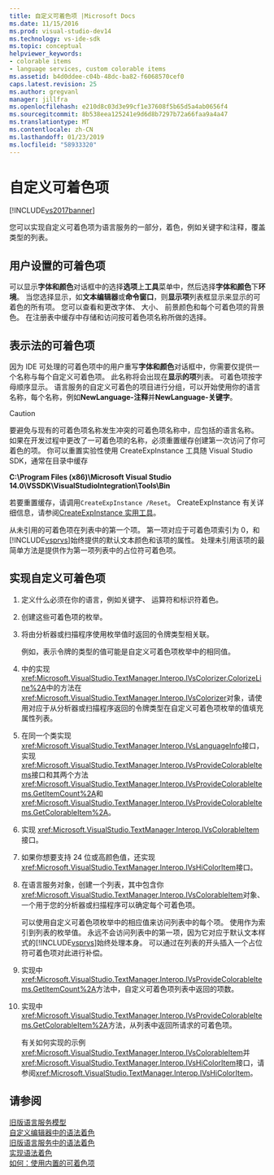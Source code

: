 ```yaml
---
title: 自定义可着色项 |Microsoft Docs
ms.date: 11/15/2016
ms.prod: visual-studio-dev14
ms.technology: vs-ide-sdk
ms.topic: conceptual
helpviewer_keywords:
- colorable items
- language services, custom colorable items
ms.assetid: b4d0ddee-c04b-48dc-ba82-f6068570cef0
caps.latest.revision: 25
ms.author: gregvanl
manager: jillfra
ms.openlocfilehash: e210d8c03d3e99cf1e37608f5b65d5a4ab0656f4
ms.sourcegitcommit: 8b538eea125241e9d6d8b7297b72a66faa9a4a47
ms.translationtype: MT
ms.contentlocale: zh-CN
ms.lasthandoff: 01/23/2019
ms.locfileid: "58933320"
---
```

# <a name="custom-colorable-items"></a>自定义可着色项
[!INCLUDE[vs2017banner](../../includes/vs2017banner.md)]

您可以实现自定义可着色项为语言服务的一部分，着色，例如关键字和注释，覆盖类型的列表。  
  
## <a name="user-settings-of-colorable-items"></a>用户设置的可着色项  
 可以显示**字体和颜色**对话框中的选择**选项**上**工具**菜单中，然后选择**字体和颜色**下**环境**。 当您选择显示，如**文本编辑器**或**命令窗口**，则**显示项**列表框显示来显示的可着色的所有项。 您可以查看和更改字体、 大小、 前景颜色和每个可着色项的背景色。 在注册表中缓存中存储和访问按可着色项名称所做的选择。  
  
## <a name="presentation-of-colorable-items"></a>表示法的可着色项  
 因为 IDE 可处理的可着色项中的用户重写**字体和颜色**对话框中，你需要仅提供一个名称与每个自定义可着色项。 此名称将会出现在**显示的项**列表。 可着色项按字母顺序显示。 语言服务的自定义可着色的项目进行分组，可以开始使用你的语言名称，每个名称，例如**NewLanguage-注释**并**NewLanguage-关键字**。  
  
> [!CAUTION]
>  要避免与现有的可着色项名称发生冲突的可着色项名称中，应包括的语言名称。 如果在开发过程中更改了一可着色项的名称，必须重置缓存创建第一次访问了你可着色的项。 你可以重置实验性使用 CreateExpInstance 工具随 Visual Studio SDK，通常在目录中缓存  
>   
>  **C:\Program Files (x86)\Microsoft Visual Studio 14.0\VSSDK\VisualStudioIntegration\Tools\Bin**  
>   
>  若要重置缓存，请调用`CreateExpInstance /Reset`。 CreateExpInstance 有关详细信息，请参阅[CreateExpInstance 实用工具](../../extensibility/internals/createexpinstance-utility.md)。  
  
 从未引用的可着色项在列表中的第一个项。 第一项对应于可着色项索引为 0，和[!INCLUDE[vsprvs](../../includes/vsprvs-md.md)]始终提供的默认文本颜色和该项的属性。 处理未引用该项的最简单方法是提供作为第一项列表中的占位符可着色项。  
  
## <a name="implementing-custom-colorable-items"></a>实现自定义可着色项  
  
1. 定义什么必须在你的语言，例如关键字、 运算符和标识符着色。  
  
2. 创建这些可着色项的枚举。  
  
3. 将由分析器或扫描程序使用枚举值时返回的令牌类型相关联。  
  
    例如，表示令牌的类型的值可能是自定义可着色项枚举中的相同值。  
  
4. 中的实现<xref:Microsoft.VisualStudio.TextManager.Interop.IVsColorizer.ColorizeLine%2A>中的方法在<xref:Microsoft.VisualStudio.TextManager.Interop.IVsColorizer>对象，请使用对应于从分析器或扫描程序返回的令牌类型在自定义可着色项枚举的值填充属性列表。  
  
5. 在同一个类实现<xref:Microsoft.VisualStudio.TextManager.Interop.IVsLanguageInfo>接口，实现<xref:Microsoft.VisualStudio.TextManager.Interop.IVsProvideColorableItems>接口和其两个方法<xref:Microsoft.VisualStudio.TextManager.Interop.IVsProvideColorableItems.GetItemCount%2A>和<xref:Microsoft.VisualStudio.TextManager.Interop.IVsProvideColorableItems.GetColorableItem%2A>。  
  
6. 实现 <xref:Microsoft.VisualStudio.TextManager.Interop.IVsColorableItem> 接口。  
  
7. 如果你想要支持 24 位或高颜色值，还实现<xref:Microsoft.VisualStudio.TextManager.Interop.IVsHiColorItem>接口。  
  
8. 在语言服务对象，创建一个列表，其中包含你<xref:Microsoft.VisualStudio.TextManager.Interop.IVsColorableItem>对象、 一个用于您的分析器或扫描程序可以确定每个可着色项。  
  
    可以使用自定义可着色项枚举中的相应值来访问列表中的每个项。 使用作为索引到列表的枚举值。 永远不会访问列表中的第一项，因为它对应于默认文本样式的[!INCLUDE[vsprvs](../../includes/vsprvs-md.md)]始终处理本身。 可以通过在列表的开头插入一个占位符可着色项对此进行补偿。  
  
9. 实现中<xref:Microsoft.VisualStudio.TextManager.Interop.IVsProvideColorableItems.GetItemCount%2A>方法中，自定义可着色项列表中返回的项数。  
  
10. 实现中<xref:Microsoft.VisualStudio.TextManager.Interop.IVsProvideColorableItems.GetColorableItem%2A>方法，从列表中返回所请求的可着色项。  
  
    有关如何实现的示例<xref:Microsoft.VisualStudio.TextManager.Interop.IVsColorableItem>并<xref:Microsoft.VisualStudio.TextManager.Interop.IVsHiColorItem>接口，请参阅<xref:Microsoft.VisualStudio.TextManager.Interop.IVsHiColorItem>。  
  
## <a name="see-also"></a>请参阅  
 [旧版语言服务模型](../../extensibility/internals/model-of-a-legacy-language-service.md)   
 [自定义编辑器中的语法着色](../../extensibility/syntax-coloring-in-custom-editors.md)   
 [旧版语言服务中的语法着色](../../extensibility/internals/syntax-coloring-in-a-legacy-language-service.md)   
 [实现语法着色](../../extensibility/internals/implementing-syntax-coloring.md)   
 [如何：使用内置的可着色项](../../extensibility/internals/how-to-use-built-in-colorable-items.md)
